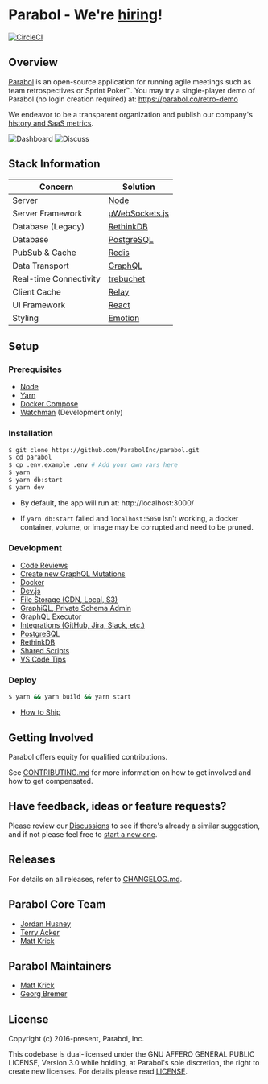 # Parabol - We're [hiring](https://www.parabol.co/join)!

[![CircleCI](https://circleci.com/gh/ParabolInc/parabol.svg?style=svg)](https://circleci.com/gh/ParabolInc/parabol)

## Overview

[Parabol](https://www.parabol.co) is an open-source application for running
agile meetings such as team retrospectives or Sprint Poker™. You may try
a single-player demo of Parabol (no login creation required) at: https://parabol.co/retro-demo

We endeavor to be a
transparent organization and publish
our company's [history and SaaS metrics](https://www.parabol.co/blog/tag/friday-ship).

![Dashboard](./docs/images/d2.gif)
![Discuss](./docs/images/d1.gif)

## Stack Information

| Concern                | Solution                                                        |
| ---------------------- | --------------------------------------------------------------- |
| Server                 | [Node](https://nodejs.org/)                                     |
| Server Framework       | [μWebSockets.js](https://github.com/uNetworking/uWebSockets.js) |
| Database (Legacy)      | [RethinkDB](https://www.rethinkdb.com/)                         |
| Database               | [PostgreSQL](https://www.postgresql.org/)                       |
| PubSub & Cache         | [Redis](https://redis.io)                                       |
| Data Transport         | [GraphQL](https://github.com/graphql/graphql-js)                |
| Real-time Connectivity | [trebuchet](https://github.com/mattkrick/trebuchet-client)      |
| Client Cache           | [Relay](https://facebook.github.io/relay/)                      |
| UI Framework           | [React](https://facebook.github.io/react/)                      |
| Styling                | [Emotion](https://emotion.sh/)                                  |

## Setup

### Prerequisites

- [Node](https://nodejs.org/en/download/)
- [Yarn](https://classic.yarnpkg.com/en/docs/cli/install/)
- [Docker Compose](https://docs.docker.com/compose/install/)
- [Watchman](https://facebook.github.io/watchman/docs/install.html) (Development only)

### Installation

```bash
$ git clone https://github.com/ParabolInc/parabol.git
$ cd parabol
$ cp .env.example .env # Add your own vars here
$ yarn
$ yarn db:start
$ yarn dev
```

- By default, the app will run at: http://localhost:3000/

- If `yarn db:start` failed and `localhost:5050` isn't working, a docker
  container, volume, or image may be corrupted and need to be pruned.

### Development

- [Code Reviews](./docs/codeReview.md)
- [Create new GraphQL Mutations](./packages/server/graphql/public/README.md)
- [Docker](./docker/README.md)
- [Dev.js](./scripts/README.md)
- [File Storage (CDN, Local, S3)](./packages/server/fileStorage/README.md)
- [GraphiQL, Private Schema Admin](./packages/server/graphql/private/README.md)
- [GraphQL Executor](./packages/gql-executor/README.md)
- [Integrations (GitHub, Jira, Slack, etc.)](./docs/integrations.md)
- [PostgreSQL](./packages/server/postgres/README.md)
- [RethinkDB](./packages/server/database/README.md)
- [Shared Scripts](./packages/client/shared/README.md)
- [VS Code Tips](.vscode/tips.md)

### Deploy

```bash
$ yarn && yarn build && yarn start
```

- [How to Ship](./docs/deployment.md)

## Getting Involved

Parabol offers equity for qualified contributions.

See [CONTRIBUTING.md](./CONTRIBUTING.md) for more information on how to
get involved and how to get compensated.

## Have feedback, ideas or feature requests?

Please review our [Discussions](https://github.com/ParabolInc/parabol/discussions) to see if there's already a similar suggestion, and if not please feel free to [start a new one](https://github.com/ParabolInc/parabol/discussions/new).

## Releases

For details on all releases, refer to [CHANGELOG.md](./CHANGELOG.md).

## Parabol Core Team

- [Jordan Husney](https://github.com/jordanh)
- [Terry Acker](https://github.com/ackernaut)
- [Matt Krick](https://github.com/mattkrick)

## Parabol Maintainers

- [Matt Krick](https://github.com/mattkrick)
- [Georg Bremer](https://github.com/Dschoordsch)

## License

Copyright (c) 2016-present, Parabol, Inc.

This codebase is dual-licensed under the GNU AFFERO GENERAL PUBLIC LICENSE,
Version 3.0 while holding, at Parabol's sole discretion, the right to create
new licenses. For details please read [LICENSE](LICENSE).
